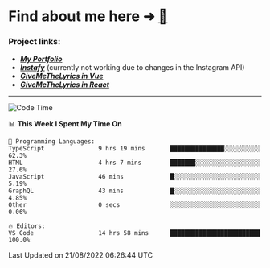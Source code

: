 # Find about me here ➜ [🧑](https://pauabella.dev)

### Project links:
- ***[My Portfolio](https://pauabella.dev)***
- ***[Instafy](https://instafy.me)*** (currently not working due to changes in the Instagram API)
- ***[GiveMeTheLyrics in Vue](https://lyrics.pauabella.dev)***
- ***[GiveMeTheLyrics in React](https://pauabella.dev/GiveMeTheLyrics)***

---
<!--START_SECTION:waka-->
![Code Time](http://img.shields.io/badge/Code%20Time-1%2C378%20hrs%2035%20mins-blue)

📊 **This Week I Spent My Time On** 

```text
💬 Programming Languages: 
TypeScript               9 hrs 19 mins       ███████████████░░░░░░░░░░   62.3% 
HTML                     4 hrs 7 mins        ███████░░░░░░░░░░░░░░░░░░   27.6% 
JavaScript               46 mins             █░░░░░░░░░░░░░░░░░░░░░░░░   5.19% 
GraphQL                  43 mins             █░░░░░░░░░░░░░░░░░░░░░░░░   4.85% 
Other                    0 secs              ░░░░░░░░░░░░░░░░░░░░░░░░░   0.06%

🔥 Editors: 
VS Code                  14 hrs 58 mins      █████████████████████████   100.0%

```


 Last Updated on 21/08/2022 06:26:44 UTC
<!--END_SECTION:waka-->
